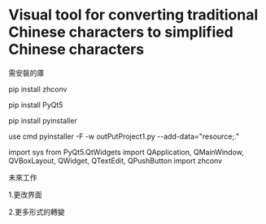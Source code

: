 # Visual tool for converting traditional Chinese characters to simplified Chinese characters

需安裝的庫

pip install zhconv

pip install PyQt5

pip install pyinstaller


use cmd pyinstaller -F -w outPutProject1.py --add-data="resource;."



import sys
from PyQt5.QtWidgets import QApplication, QMainWindow, QVBoxLayout, QWidget, QTextEdit, QPushButton
import zhconv

未來工作

1.更改界面

2.更多形式的轉變
